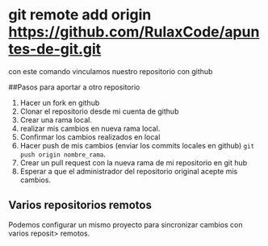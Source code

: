 # git remote add origin https://github.com/RulaxCode/apuntes-de-git.git
con este comando vinculamos nuestro repositorio con github

##Pasos para aportar a otro repositorio 
1. Hacer un fork en github
2. Clonar el repositorio desde mi cuenta de github
3. Crear una rama local.
4. realizar mis cambios en nueva rama local.
5. Confirmar los cambios realizados en local
6. Hacer push de mis cambios (enviar los commits locales en github) `git push origin nombre_rama`.
7. Crear un pull request con la nueva rama de mi repositorio en git hub
8. Esperar a que el administrador del repositorio original acepte mis cambios.

## Varios repositorios remotos
Podemos configurar un mismo proyecto para sincronizar cambios con varios reposit>
remotos.
